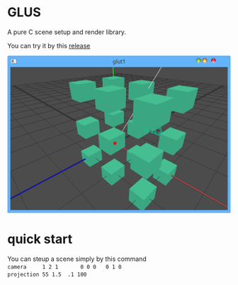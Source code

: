 GLUS 
====

A pure C scene setup and render library.

You can try it by this [release](./doc/glus.zip)

![demo image](./doc/demo.png)

# quick start
You can steup a scene simply by this command <br>
`camera		1 2 1		0 0 0	0 1 0`<br>
`projection	55 1.5	.1 100`
